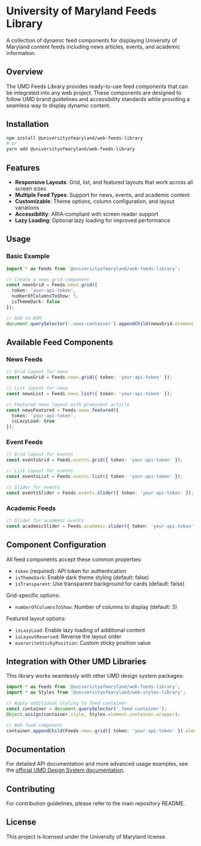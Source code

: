 # University of Maryland Feeds Library

A collection of dynamic feed components for displaying University of Maryland content feeds including news articles, events, and academic information.

## Overview

The UMD Feeds Library provides ready-to-use feed components that can be integrated into any web project. These components are designed to follow UMD brand guidelines and accessibility standards while providing a seamless way to display dynamic content.

## Installation

```bash
npm install @universityofmaryland/web-feeds-library
# or
yarn add @universityofmaryland/web-feeds-library
```

## Features

- **Responsive Layouts**: Grid, list, and featured layouts that work across all screen sizes
- **Multiple Feed Types**: Support for news, events, and academic content
- **Customizable**: Theme options, column configuration, and layout variations
- **Accessibility**: ARIA-compliant with screen reader support
- **Lazy Loading**: Optional lazy loading for improved performance

## Usage

### Basic Example

```typescript
import * as Feeds from '@universityofmaryland/web-feeds-library';

// Create a news grid component
const newsGrid = Feeds.news.grid({ 
  token: 'your-api-token',
  numberOfColumnsToShow: 3,
  isThemeDark: false
});

// Add to DOM
document.querySelector('.news-container').appendChild(newsGrid.element);
```

## Available Feed Components

### News Feeds

```typescript
// Grid layout for news
const newsGrid = Feeds.news.grid({ token: 'your-api-token' });

// List layout for news
const newsList = Feeds.news.list({ token: 'your-api-token' });

// Featured news layout with prominent article
const newsFeatured = Feeds.news.featured({ 
  token: 'your-api-token',
  isLazyLoad: true
});
```

### Event Feeds

```typescript
// Grid layout for events
const eventsGrid = Feeds.events.grid({ token: 'your-api-token' });

// List layout for events
const eventsList = Feeds.events.list({ token: 'your-api-token' });

// Slider for events
const eventsSlider = Feeds.events.slider({ token: 'your-api-token' });
```

### Academic Feeds

```typescript
// Slider for academic events
const academicSlider = Feeds.academic.slider({ token: 'your-api-token' });
```

## Component Configuration

All feed components accept these common properties:

- `token` (required): API token for authentication
- `isThemeDark`: Enable dark theme styling (default: false)
- `isTransparent`: Use transparent background for cards (default: false)

Grid-specific options:
- `numberOfColumnsToShow`: Number of columns to display (default: 3)

Featured layout options:
- `isLazyLoad`: Enable lazy loading of additional content
- `isLayoutReversed`: Reverse the layout order
- `overwriteStickyPosition`: Custom sticky position value

## Integration with Other UMD Libraries

This library works seamlessly with other UMD design system packages:

```typescript
import * as Feeds from '@universityofmaryland/web-feeds-library';
import * as Styles from '@universityofmaryland/web-styles-library';

// Apply additional styling to feed container
const container = document.querySelector('.feed-container');
Object.assign(container.style, Styles.element.container.wrapper);

// Add feed component
container.appendChild(Feeds.news.grid({ token: 'your-api-token' }).element);
```

## Documentation

For detailed API documentation and more advanced usage examples, see the [official UMD Design System documentation](https://umd-digital.github.io/design-system/).

## Contributing

For contribution guidelines, please refer to the main repository README.

## License

This project is licensed under the University of Maryland license.
